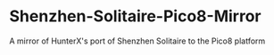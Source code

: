 # Shenzhen-Solitaire-Pico8-Mirror
A mirror of HunterX's port of Shenzhen Solitaire to the Pico8 platform
